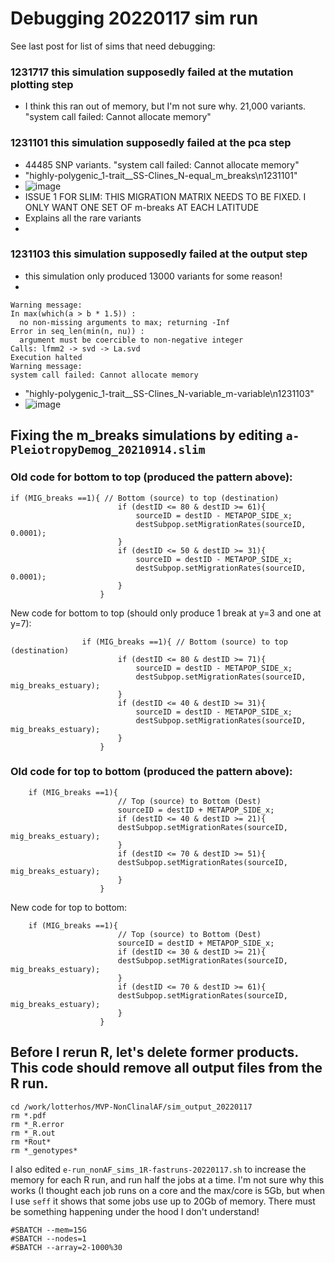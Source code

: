 
# Debugging 20220117 sim run

See last post for list of sims that need debugging:

### 1231717 this simulation supposedly failed at the mutation plotting step
   -   I think this ran out of memory, but I'm not sure why. 21,000 variants. "system call failed: Cannot allocate memory"
   
### 1231101 this simulation supposedly failed at the pca step
  - 44485 SNP variants. "system call failed: Cannot allocate memory"
  - "highly-polygenic_1-trait__SS-Clines_N-equal_m_breaks\n1231101"
  -  ![image](https://user-images.githubusercontent.com/6870125/151506794-4bbab5a7-a5f0-4997-aa03-89689317fe36.png)
  -  ISSUE 1 FOR SLIM: THIS MIGRATION MATRIX NEEDS TO BE FIXED. I ONLY WANT ONE SET OF m-breaks AT EACH LATITUDE
  -  Explains all the rare variants
  -  



### 1231103 this simulation supposedly failed at the output step
  - this simulation only produced 13000 variants for some reason! 
  - 
``` 
Warning message:
In max(which(a > b * 1.5)) :
  no non-missing arguments to max; returning -Inf
Error in seq_len(min(n, nu)) :
  argument must be coercible to non-negative integer
Calls: lfmm2 -> svd -> La.svd
Execution halted
Warning message:
system call failed: Cannot allocate memory
```
  - "highly-polygenic_1-trait__SS-Clines_N-variable_m-variable\n1231103"
  - ![image](https://user-images.githubusercontent.com/6870125/151507722-dc485970-1e82-43bb-b21d-a8c86ca1f133.png)


## Fixing the m_breaks simulations by editing `a-PleiotropyDemog_20210914.slim`

### Old code for bottom to top (produced the pattern above):
```
if (MIG_breaks ==1){ // Bottom (source) to top (destination)
						if (destID <= 80 & destID >= 61){
							sourceID = destID - METAPOP_SIDE_x;
							destSubpop.setMigrationRates(sourceID, 0.0001);
						}
						if (destID <= 50 & destID >= 31){
							sourceID = destID - METAPOP_SIDE_x;
							destSubpop.setMigrationRates(sourceID, 0.0001);
						}
					}
```               


New code for bottom to top (should only produce 1 break at y=3 and one at y=7):
```
				if (MIG_breaks ==1){ // Bottom (source) to top (destination)
						if (destID <= 80 & destID >= 71){
							sourceID = destID - METAPOP_SIDE_x;
							destSubpop.setMigrationRates(sourceID, mig_breaks_estuary);
						}
						if (destID <= 40 & destID >= 31){
							sourceID = destID - METAPOP_SIDE_x;
							destSubpop.setMigrationRates(sourceID, mig_breaks_estuary);
						}
					}
```

### Old code for top to bottom (produced the pattern above):
```
	if (MIG_breaks ==1){
						// Top (source) to Bottom (Dest)
						sourceID = destID + METAPOP_SIDE_x;
						if (destID <= 40 & destID >= 21){ 
						destSubpop.setMigrationRates(sourceID, mig_breaks_estuary);
						}
						if (destID <= 70 & destID >= 51){ 
						destSubpop.setMigrationRates(sourceID, mig_breaks_estuary);
						}
					}
```

New code for top to bottom:
```
	if (MIG_breaks ==1){
						// Top (source) to Bottom (Dest)
						sourceID = destID + METAPOP_SIDE_x;
						if (destID <= 30 & destID >= 21){ 
						destSubpop.setMigrationRates(sourceID, mig_breaks_estuary);
						}
						if (destID <= 70 & destID >= 61){ 
						destSubpop.setMigrationRates(sourceID, mig_breaks_estuary);
						}
					}
```

## Before I rerun R, let's delete former products. This code should remove all output files from the R run.
```
cd /work/lotterhos/MVP-NonClinalAF/sim_output_20220117
rm *.pdf
rm *_R.error
rm *_R.out
rm *Rout*
rm *_genotypes*
```

I also edited `e-run_nonAF_sims_1R-fastruns-20220117.sh` to increase the memory for each R run, and run half the jobs at a time.
I'm not sure why this works (I thought each job runs on a core and the max/core is 5Gb, but when I use `seff` it shows that some jobs use up to 20Gb of memory.
There must be something happening under the hood I don't understand!
```
#SBATCH --mem=15G
#SBATCH --nodes=1
#SBATCH --array=2-1000%30
```
